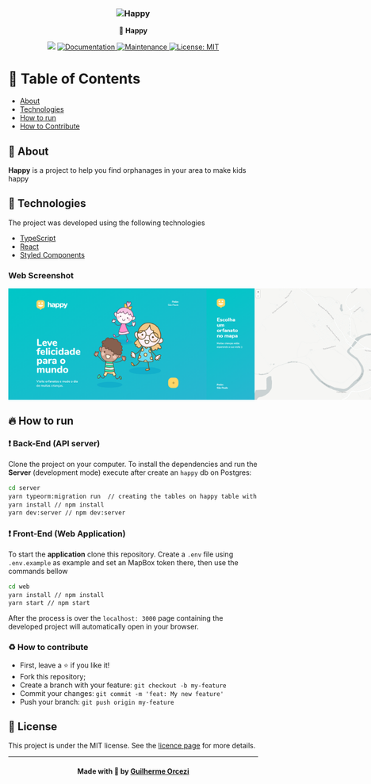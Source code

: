 <h3 align="center">
    <img alt="Happy" width="280" title="#logo" src="./github_assets/logo.ng">
    <br>
</h3>
<p align="center"> 🚀 <strong>Happy</strong>
 </p>

<p align="center">
   <img src="https://img.shields.io/badge/version-1.0.0-blue.svg?cacheSeconds=2592000" />
  <a href="https://github.com/guilhermeorcezi/verzel-tasks#readme">
    <img alt="Documentation" src="https://img.shields.io/badge/documentation-yes-brightgreen.svg" target="_blank" />
  </a>
  <a href="https://github.com/guilhermeorcezi/verzel-tasks/graphs/commit-activity">
    <img alt="Maintenance" src="https://img.shields.io/badge/Maintained%3F-yes-green.svg" target="_blank" />
  </a>
  <a href="https://github.com/guilhermeorcezi/verzel-tasks/blob/master/LICENSE">
    <img alt="License: MIT" src="https://img.shields.io/badge/License-MIT-yellow.svg" target="_blank" />
  </a>
</p>

# :pushpin: Table of Contents

- [About](#sobre)
- [Technologies](#tecnologias-utilizadas)
- [How to run](#como-usar)
- [How to Contribute](#como-contribuir)

<a id="sobre"></a>

## :bookmark: About

<strong>Happy</strong> is a project to help you find orphanages in your area to make kids happy

## :rocket: Technologies

The project was developed using the following technologies

- [TypeScript](https://www.typescriptlang.org/)
- [React](https://pt-br.reactjs.org/)
- [Styled Components](https://styled-components.com/)

### Web Screenshot
<div style="display: flex; flex-direction: 'row'; align-items: 'center';">
       <img src="./github_assets/web1.png" width="400px">
       <img src="./github_assets/web2.png" width="400px">
</div>

## :fire: How to run

### :exclamation: Back-End (API server)
Clone the project on your computer. To install the dependencies and run the **Server** (development mode) execute after create an `happy` db on Postgres:
```bash
cd server
yarn typeorm:migration run  // creating the tables on happy table with postgres
yarn install // npm install
yarn dev:server // npm dev:server
```

### :exclamation: Front-End (Web Application)
To start the **application** clone this repository. Create a `.env` file using `.env.example` as example and set an MapBox token there, then use the commands bellow
```bash
cd web
yarn install // npm install
yarn start // npm start
```
After the process is over the `localhost: 3000` page containing the developed project will automatically open in your browser.

### :recycle: How to contribute
- First, leave a ⭐ if you like it!
- Fork this repository;
- Create a branch with your feature: `git checkout -b my-feature`
- Commit your changes: `git commit -m 'feat: My new feature'`
- Push your branch: `git push origin my-feature`

## :memo: License

This project is under the MIT license. See the [licence page](https://opensource.org/licenses/MIT) for more details.

---

<h4 align="center">
    Made with 💜 by <a href="https://www.linkedin.com/in/guilherme-orcezi" target="_blank">Guilherme Orcezi</a>
</h4>
